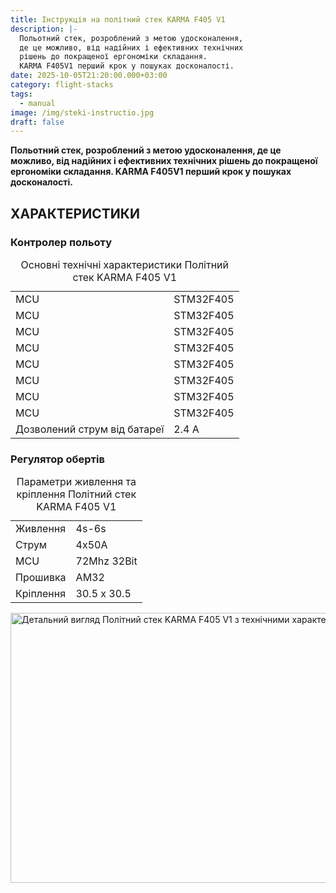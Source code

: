 ```yaml
---
title: Інструкція на політний стек KARMA F405 V1
description: |-
  Польотний стек, розроблений з метою удосконалення,
  де це можливо, від надійних і ефективних технічних
  рішень до покращеної ергономіки складання.
  KARMA F405V1 перший крок у пошуках досконалості.
date: 2025-10-05T21:20:00.000+03:00
category: flight-stacks
tags:
  - manual
image: /img/steki-instructio.jpg
draft: false
---
```

<p class="text-center"><strong>Польотний стек, розроблений з метою удосконалення,
де це можливо, від надійних і ефективних технічних
рішень до покращеної ергономіки складання.
KARMA F405V1 перший крок у пошуках досконалості.</strong></p>
<h2>ХАРАКТЕРИСТИКИ</h2>
<div class="hidden md:flex flex-row justify-between items-start gap-[clamp(40px,6vw,80px)]"><div class="flex-1 w-full">
<h3>Контролер польоту</h3>
<table class="w-full h-[588px] border-separate border-spacing-0 border border-black rounded-[5px] overflow-hidden" role="table" aria-label="Технічні характеристики Політний стек KARMA F405 V1 — основні параметри"><caption class="sr-only">Основні технічні характеристики Політний стек KARMA F405 V1</caption><tbody><tr><td class="font-[Inter] text-[20px] font-medium text-[#020303] h-[51px] px-[19px] lg:px-[34px] border-r border-black border-b border-black">MCU</td><td class="font-[Montserrat] text-[20px] text-[#020303] h-[51px] px-[19px] lg:px-[34px] border-b border-black">STM32F405</td></tr><tr><td class="font-[Inter] text-[20px] font-medium text-[#020303] h-[51px] px-[19px] lg:px-[34px] border-r border-black border-b border-black w-[clamp(200px,20vw,255px)]">MCU</td><td class="font-[Montserrat] text-[20px] text-[#020303] h-[51px] px-[19px] lg:px-[34px] w-[clamp(200px,20vw,255px)] border-b border-black">STM32F405</td></tr><tr><td class="font-[Inter] text-[20px] font-medium text-[#020303] h-[51px] px-[19px] lg:px-[34px] border-r border-black border-b border-black w-[clamp(200px,20vw,255px)]">MCU</td><td class="font-[Montserrat] text-[20px] text-[#020303] h-[51px] px-[19px] lg:px-[34px] w-[clamp(200px,20vw,255px)] border-b border-black">STM32F405</td></tr><tr><td class="font-[Inter] text-[20px] font-medium text-[#020303] h-[51px] px-[19px] lg:px-[34px] border-r border-black border-b border-black w-[clamp(200px,20vw,255px)]">MCU</td><td class="font-[Montserrat] text-[20px] text-[#020303] h-[51px] px-[19px] lg:px-[34px] w-[clamp(200px,20vw,255px)] border-b border-black">STM32F405</td></tr><tr><td class="font-[Inter] text-[20px] font-medium text-[#020303] h-[51px] px-[19px] lg:px-[34px] border-r border-black border-b border-black w-[clamp(200px,20vw,255px)]">MCU</td><td class="font-[Montserrat] text-[20px] text-[#020303] h-[51px] px-[19px] lg:px-[34px] w-[clamp(200px,20vw,255px)] border-b border-black">STM32F405</td></tr><tr><td class="font-[Inter] text-[20px] font-medium text-[#020303] h-[51px] px-[19px] lg:px-[34px] border-r border-black border-b border-black w-[clamp(200px,20vw,255px)]">MCU</td><td class="font-[Montserrat] text-[20px] text-[#020303] h-[51px] px-[19px] lg:px-[34px] w-[clamp(200px,20vw,255px)] border-b border-black">STM32F405</td></tr><tr><td class="font-[Inter] text-[20px] font-medium text-[#020303] h-[51px] px-[34px] border-r border-black border-b border-black w-[clamp(200px,20vw,255px)]">MCU</td><td class="font-[Montserrat] text-[20px] text-[#020303] h-[51px] px-[19px] lg:px-[34px] w-[clamp(200px,20vw,255px)] border-b border-black">STM32F405</td></tr><tr><td class="font-[Inter] text-[20px] font-medium text-[#020303] h-[51px] px-[19px] lg:px-[34px] border-r border-black border-b border-black w-[clamp(200px,20vw,255px)]">MCU</td><td class="font-[Montserrat] text-[20px] text-[#020303] h-[51px] px-[19px] lg:px-[34px] w-[clamp(200px,20vw,255px)] border-b border-black">STM32F405</td></tr><tr><td class="font-[Montserrat] text-[20px] font-medium text-[#020303] h-[51px] px-[19px] lg:px-[34px] border-r border-black w-[clamp(200px,20vw,255px)]">Дозволений струм від батареї</td><td class="font-[Montserrat] text-[20px] text-[#020303] h-[51px] px-[19px] lg:px-[34px] w-[clamp(200px,20vw,255px)]">2.4 A</td></tr></tbody></table></div><div class="flex-1 w-full">
<h3>Регулятор обертів</h3>
<table class="w-full border-separate border-spacing-0 border border-black mb-[clamp(20px,4vw,32px)] rounded-[5px] overflow-hidden" role="table" aria-label="Технічні характеристики Політний стек KARMA F405 V1 — живлення та кріплення"><caption class="sr-only">Параметри живлення та кріплення Політний стек KARMA F405 V1</caption><tbody><tr><td class="font-[Inter] text-[20px] font-medium text-[#020303] h-[44px] px-[34px] border-r border-black border-b border-black w-[clamp(200px,20vw,255px)]">Живлення</td><td class="font-[Montserrat] text-[20px] text-[#020303] h-[44px] px-[clamp(40px,6vw,48px)] w-[clamp(200px,20vw,255px)] border-b border-black">4s-6s</td></tr><tr><td class="font-[Inter] text-[20px] font-medium text-[#020303] h-[44px] px-[34px] border-r border-black border-b border-black w-[clamp(200px,20vw,255px)]">Струм</td><td class="font-[Montserrat] text-[20px] text-[#020303] h-[44px] px-[clamp(40px,6vw,48px)] w-[clamp(200px,20vw,255px)] border-b border-black">4x50A</td></tr><tr><td class="font-[Inter] text-[20px] font-medium text-[#020303] h-[44px] px-[34px] border-r border-black border-b border-black w-[clamp(200px,20vw,255px)]">MCU</td><td class="font-[Montserrat] text-[20px] text-[#020303] h-[44px] px-[clamp(40px,6vw,48px)] w-[clamp(200px,20vw,255px)] border-b border-black">72Mhz 32Bit</td></tr><tr><td class="font-[Inter] text-[20px] font-medium text-[#020303] h-[44px] px-[34px] border-r border-black border-b border-black w-[clamp(200px,20vw,255px)]">Прошивка</td><td class="font-[Montserrat] text-[20px] text-[#020303] h-[44px] px-[clamp(40px,6vw,48px)] w-[clamp(200px,20vw,255px)] border-b border-black">AM32</td></tr><tr><td class="font-[Inter] text-[20px] font-medium text-[#020303] h-[44px] px-[34px] border-r border-black w-[clamp(200px,20vw,255px)]">Кріплення</td><td class="font-[Montserrat] text-[20px] text-[#020303] h-[44px] px-[clamp(40px,6vw,48px)] w-[clamp(200px,20vw,255px)]">30.5 x 30.5</td></tr></tbody></table><div class="flex justify-center"><picture><source media="(max-width: 1199px)" srcset="/img/product-details-v2_hu_49ef0eaf12153636.webp" type="image/webp"><source media="(min-width: 1200px)" srcset="/img/product-details-v2_hu_9800bd6f70695b0b.webp" type="image/webp"><img src="/img/product-details-v2_hu_9800bd6f70695b0b.webp" alt="Детальний вигляд Політний стек KARMA F405 V1 з технічними характеристиками" class="object-contain w-full h-auto" loading="lazy" decoding="async" width="768" height="432"></picture></div></div></div>
